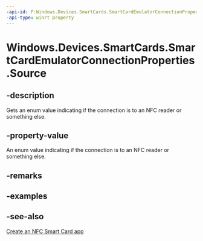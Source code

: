 ----api-id: P:Windows.Devices.SmartCards.SmartCardEmulatorConnectionProperties.Source
-api-type: winrt property
---<!-- Property syntaxpublic Windows.Devices.SmartCards.SmartCardEmulatorConnectionSource Source { get; }--># Windows.Devices.SmartCards.SmartCardEmulatorConnectionProperties.Source## -descriptionGets an enum value indicating if the connection is to an NFC reader or something else.## -property-valueAn enum value indicating if the connection is to an NFC reader or something else.## -remarks## -examples## -see-also[Create an NFC Smart Card app](http://msdn.microsoft.com/library/26834a51-512b-485b-84c8-abf713787588)